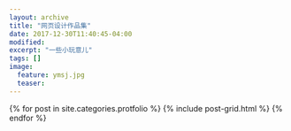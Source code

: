 ```yaml
---
layout: archive
title: "网页设计作品集"
date: 2017-12-30T11:40:45-04:00
modified:
excerpt: "一些小玩意儿"
tags: []
image: 
  feature: ymsj.jpg
  teaser:
---
```




<div class="tiles">
{% for post in site.categories.protfolio %}
  {% include post-grid.html %}
{% endfor %}
</div> 